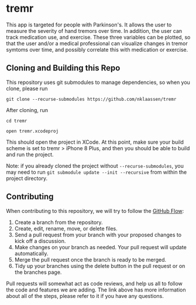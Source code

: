 # tremr
This app is targeted for people with Parkinson's. It allows the user to measure the severity of hand tremors over time. In addition, the user can track medication use, and exercise. These three variables can be plotted, so that the user and/or a medical professional can visualize changes in tremor symtoms over time, and possibly correlate this with medication or exercise.

## Cloning and Building this Repo
This repository uses git submodules to manage dependencies, so when you clone, please run

`git clone --recurse-submodules https://github.com/nklaassen/tremr`

After cloning, run

`cd tremr`

`open tremr.xcodeproj`

This should open the project in XCode. At this point, make sure your build scheme is set to tremr > iPhone 8 Plus, and then you should be able to build and run the project.

Note: if you already cloned the project without `--recurse-submodules`, you may need to run `git submodule update --init --recursive` from within the project directory.

## Contributing
When contributing to this repository, we will try to follow the [GitHub Flow](https://help.github.com/articles/github-flow/):
1. Create a branch from the repository.
2. Create, edit, rename, move, or delete files.
3. Send a pull request from your branch with your proposed changes to kick off a discussion.
4. Make changes on your branch as needed. Your pull request will update automatically.
5. Merge the pull request once the branch is ready to be merged.
6. Tidy up your branches using the delete button in the pull request or on the branches page.

Pull requests will somewhat act as code reviews, and help us all to follow the code and features we are adding. The link above has more information about all of the steps, please refer to it if you have any questions.
